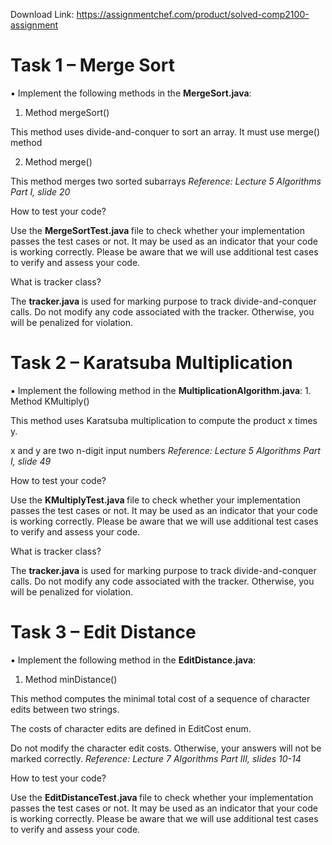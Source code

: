 Download Link: https://assignmentchef.com/product/solved-comp2100-assignment
<br>
<h1>Task 1 – Merge Sort</h1>

&#x25aa; Implement the following methods in the <strong>MergeSort.java</strong>:

<ol>

 <li>Method mergeSort()</li>

</ol>

This method uses divide-and-conquer to sort an array. It must use merge() method

<ol start="2">

 <li>Method merge()</li>

</ol>

This method merges two sorted subarrays <em>Reference: Lecture 5 Algorithms Part I, slide 20</em>

How to test your code?

Use the <strong>MergeSortTest.java </strong>file to check whether your implementation passes the test cases or not. It may be used as an indicator that your code is working correctly. Please be aware that we will use additional test cases to verify and assess your code.

What is tracker class?

The <strong>tracker.java </strong>is used for marking purpose to track divide-and-conquer calls. Do not modify any code associated with the tracker. Otherwise, you will be penalized for violation.

<h1>Task 2 – Karatsuba Multiplication</h1>

&#x25aa;  Implement the following method in the <strong>MultiplicationAlgorithm.java</strong>: 1.    Method KMultiply()

This method uses Karatsuba multiplication to compute the product x times y.

x and y are two n-digit input numbers <em>Reference: Lecture 5 Algorithms Part I, slide 49</em>

How to test your code?

Use the <strong>KMultiplyTest.java </strong>file to check whether your implementation passes the test cases or not. It may be used as an indicator that your code is working correctly. Please be aware that we will use additional test cases to verify and assess your code.

What is tracker class?

The <strong>tracker.java </strong>is used for marking purpose to track divide-and-conquer calls. Do not modify any code associated with the tracker. Otherwise, you will be penalized for violation.

<h1>Task 3 – Edit Distance</h1>

&#x25aa; Implement the following method in the <strong>EditDistance.java</strong>:

<ol>

 <li>Method minDistance()</li>

</ol>

This method computes the minimal total cost of a sequence of character edits between two strings.

The costs of character edits are defined in EditCost enum.

Do not modify the character edit costs. Otherwise, your answers will not be marked correctly. <em>Reference: Lecture 7 Algorithms Part III, slides 10-14</em>

How to test your code?

Use the <strong>EditDistanceTest.java </strong>file to check whether your implementation passes the test cases or not. It may be used as an indicator that your code is working correctly. Please be aware that we will use additional test cases to verify and assess your code.